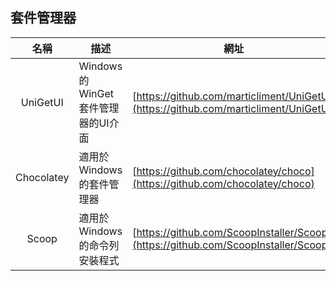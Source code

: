 ## 套件管理器

| 名稱 |  描述  |   網址   |
|:----:|--------|----------|
|UniGetUI|Windows 的 WinGet 套件管理器的UI介面|[https://github.com/marticliment/UniGetUI](https://github.com/marticliment/UniGetUI)|
|Chocolatey|適用於 Windows 的套件管理器|[https://github.com/chocolatey/choco](https://github.com/chocolatey/choco)|
|Scoop|適用於 Windows 的命令列安裝程式|[https://github.com/ScoopInstaller/Scoop](https://github.com/ScoopInstaller/Scoop)|